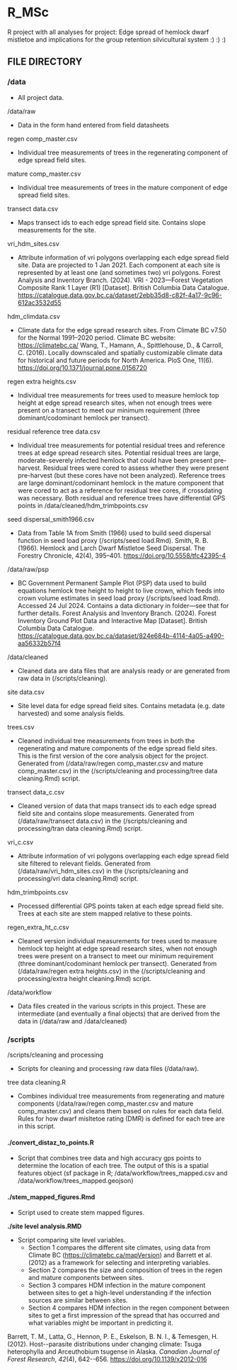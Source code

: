 # R_MSc

R project with all analyses for project: Edge spread of hemlock dwarf mistletoe and implications for the group retention silvicultural system
:) :) :)

## FILE DIRECTORY

### /data 

-   All project data.

/data/raw

-  Data in the form hand entered from field datasheets

regen comp_master.csv

- Individual tree measurements of trees in the regenerating component of edge spread field sites.

mature comp_master.csv

- Individual tree measurements of trees in the mature component of edge spread field sites.

transect data.csv

- Maps transect ids to each edge spread field site. Contains slope measurements for the site.

vri_hdm_sites.csv

- Attribute information of vri polygons overlapping each edge spread field site. Data are projected to 1 Jan 2021. Each component at each site is represented by at least one (and sometimes two) vri polygons.
Forest Analysis and Inventory Branch. (2024). VRI - 2023—Forest Vegetation Composite Rank 1 Layer (R1) [Dataset]. British Columbia Data Catalogue. https://catalogue.data.gov.bc.ca/dataset/2ebb35d8-c82f-4a17-9c96-612ac3532d55

hdm_climdata.csv

- Climate data for the edge spread research sites. From Climate BC v7.50 for the Normal 1991–2020 period.
Climate BC website: https://climatebc.ca/ 
Wang, T., Hamann, A., Spittlehouse, D., & Carroll, C. (2016). Locally downscaled and spatially customizable climate data for historical and future periods for North America. PloS One, 11(6). https://doi.org/10.1371/journal.pone.0156720

regen extra heights.csv

- Individual tree measurements for trees used to measure hemlock top height at edge spread research sites, when not enough trees were present on a transect to meet our minimum requirement (three dominant/codominant hemlock per transect).

residual reference tree data.csv 

- Individual tree measurements for potential residual trees and reference trees at edge spread research sites. Potential residual trees are large, moderate-severely infected hemlock that could have been present pre-harvest. Residual trees were cored to assess whether they were present pre-harvest (but these cores have not been analyzed). Reference trees are large dominant/codominant hemlock in the mature component that were cored to act as a reference for residual tree cores, if crossdating was necessary. Both residual and reference trees have differential GPS points in /data/cleaned/hdm_trimbpoints.csv

seed dispersal_smith1966.csv

- Data from Table 1A from Smith (1966) used to build seed dispersal function in seed load proxy (/scripts/seed load.Rmd).
Smith, R. B. (1966). Hemlock and Larch Dwarf Mistletoe Seed Dispersal. The Forestry Chronicle, 42(4), 395–401. https://doi.org/10.5558/tfc42395-4

/data/raw/psp

- BC Government Permanent Sample Plot (PSP) data used to build equations hemlock tree height to height to live crown, which feeds into crown volume estimates in seed load proxy (/scripts/seed load.Rmd). Accessed 24 Jul 2024. Contains a data dictionary in folder—see that for further details. 
Forest Analysis and Inventory Branch. (2024). Forest Inventory Ground Plot Data and Interactive Map [Dataset]. British Columbia Data Catalogue. https://catalogue.data.gov.bc.ca/dataset/824e684b-4114-4a05-a490-aa56332b57f4

/data/cleaned
- Cleaned data are data files that are analysis ready or are generated from raw data in (/scripts/cleaning).

site data.csv

- Site level data for edge spread field sites. Contains metadata (e.g. date harvested) and some analysis fields.

trees.csv

- Cleaned individual tree measurements from trees in both the regenerating and mature components of the edge spread field sites. This is the first version of the core analysis object for the project. Generated from (/data/raw/regen comp_master.csv and mature comp_master.csv) in the (/scripts/cleaning and processing/tree data cleaning.Rmd) script.

transect data_c.csv

- Cleaned version of data that maps transect ids to each edge spread field site and contains slope measurements. Generated from (/data/raw/transect data.csv) in the (/scripts/cleaning and processing/tran data cleaning.Rmd) script.

vri_c.csv

- Attribute information of vri polygons overlapping each edge spread field site filtered to relevant fields. Generated from (/data/raw/vri_hdm_sites.csv) in the (/scripts/cleaning and processing/vri data cleaning.Rmd) script.

hdm_trimbpoints.csv

- Processed differential GPS points taken at each edge spread field site. Trees at each site are stem mapped relative to these points.

regen_extra_ht_c.csv 

- Cleaned version individual measurements for trees used to measure hemlock top height at edge spread research sites, when not enough trees were present on a transect to meet our minimum requirement (three dominant/codominant hemlock per transect). Generated from (/data/raw/regen extra heights.csv) in the (/scripts/cleaning and processing/extra height cleaning.Rmd) script. 

/data/workflow

- Data files created in the various scripts in this project. These are intermediate (and eventually a final objects) that are derived from the data in (/data/raw and /data/cleaned)

### /scripts

/scripts/cleaning and processing

-   Scripts for cleaning and processing raw data files (/data/raw).

tree data cleaning.R

- Combines individual tree measurements from regenerating and mature components (/data/raw/regen comp_master.csv and mature comp_master.csv) and cleans them based on rules for each data field. Rules for how dwarf misltetoe rating (DMR) is defined for each tree are in this script.



#### ./convert_distaz_to_points.R

-   Script that combines tree data and high accuracy gps points to determine the location of each tree. The output of this is a spatial features object (sf package in R; /data/workflow/trees_mapped.csv and /data/workflow/trees_mapped.geojson)

#### ./stem_mapped_figures.Rmd

-   Script used to create stem mapped figures.

**./site level analysis.RMD**

-   Script comparing site level variables.
    -   Section 1 compares the different site climates, using data from Climate BC (<https://climatebc.ca/mapVersion>) and Barrett et al. (2012) as a framework for selecting and interpreting variables.
    -   Section 2 compares the size and composition of trees in the regen and mature components between sites.
    -   Section 3 compares HDM infection in the mature component between sites to get a high-level understanding if the infection sources are similar between sites.
    -   Section 4 compares HDM infection in the regen component between sites to get a first impression of the spread that has occurred and what variables might be important in predicting it.

Barrett, T. M., Latta, G., Hennon, P. E., Eskelson, B. N. I., & Temesgen, H. (2012). Host--parasite distributions under changing climate: Tsuga heterophylla and Arceuthobium tsugense in Alaska. *Canadian Journal of Forest Research*, *42*(4), 642--656. <https://doi.org/10.1139/x2012-016>
